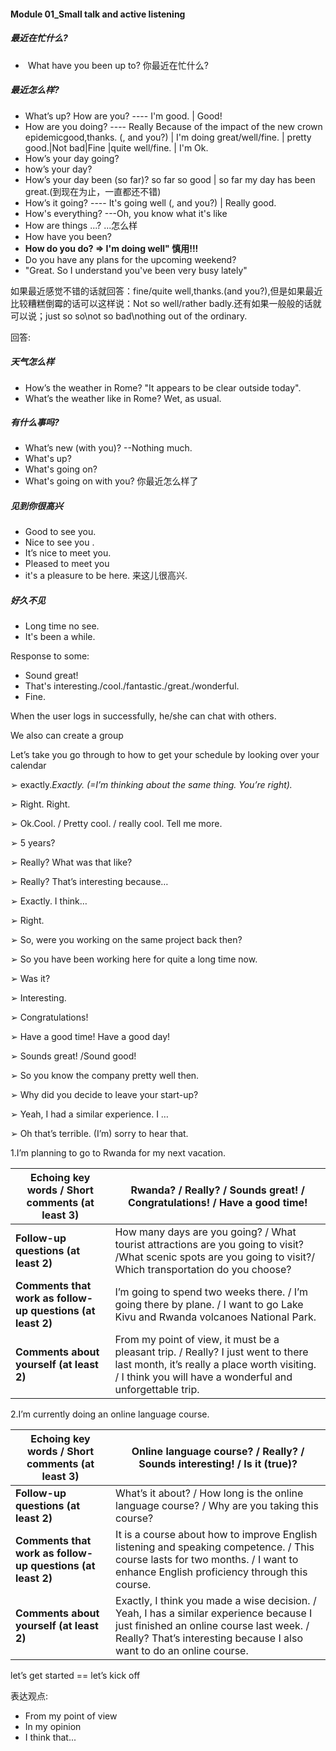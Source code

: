 #### Module 01_Small talk and active listening

##### 最近在忙什么?

- ​	What have you been up to? 你最近在忙什么?

##### 最近怎么样?

- What’s up? How are you?   ----  I'm good. | Good!
- How are you doing?  ----  Really Because of the impact of the new crown epidemicgood,thanks. (, and you?)  | I'm doing great/well/fine. | pretty good.|Not bad|Fine |quite well/fine. | I'm Ok.
- How’s your day going? 
- how’s your day?  
- How’s your day been (so far)?   so far  so good  | so far my day has been  great.(到现在为止，一直都还不错)
- How’s it going?  ----  It's going well (, and you?)   | Really good.
- How's everything? ---Oh, you know what it's like
- How are things ...?  ...怎么样
- How have you been?  
- **How do you do? => I'm doing well"  慎用!!!**
- Do you have any plans for the upcoming weekend?
- "Great. So I understand you've been very busy lately"

如果最近感觉不错的话就回答：fine/quite well,thanks.(and you?),但是如果最近比较糟糕倒霉的话可以这样说：Not so well/rather badly.还有如果一般般的话就可以说；just so so\not so bad\nothing out of the ordinary.

回答:

##### 天气怎么样

- How’s the weather in Rome? 	"It appears to be clear outside today".
- What’s the weather like in Rome?  Wet, as usual.

##### 有什么事吗?

- What’s new (with you)?  --Nothing much.
- What's up? 
- What's going on?
- What's going on with you?  你最近怎么样了

##### 见到你很高兴

- Good to see you.
- Nice to see you .
- It’s nice to meet you.
- Pleased to meet you
- it's a pleasure to be here.  来这儿很高兴.

##### 好久不见

- Long time no see.
- It's been a while.



Response to some:

- Sound great!
- That's interesting./cool./fantastic./great./wonderful.
- Fine.



 When the user logs in successfully, he/she can chat with others.

We also can create a group 

Let’s take you go through to how to get your schedule by looking over your calendar 



➢ exactly.*Exactly. (=I’m thinking about the same thing. You’re right).* 

➢ Right. Right.

➢ Ok.Cool. / Pretty cool. / really cool. Tell me more.

➢    5 years?   

➢    Really? What was that like?  

➢    Really? That’s interesting  because…  

➢    Exactly. I think…  

➢  Right.

➢  So, were you working on the same project back then?

➢  So you have been working here for quite a long time now. 

➢  Was it?

➢  Interesting.

➢  Congratulations!

➢  Have a good time! Have a good day!

➢  Sounds great! /Sound good!

➢  So you know the company pretty well then.

➢  Why did you decide to leave your start-up?

➢  Yeah, I had a similar experience. I …

➢ Oh that’s terrible. (I’m) sorry to hear that. 





1.I’m     planning to go to Rwanda for my next vacation. 

| **Echoing  key words / Short comments**   **(at  least 3)**  | Rwanda?  / Really? / Sounds great! / Congratulations! / Have a good time! |
| ------------------------------------------------------------ | ------------------------------------------------------------ |
| **Follow-up  questions**   **(at least 2)**                  | How many days are you going? / What tourist  attractions are you going to visit? /What scenic spots are you going to visit?/ Which transportation do you choose? |
| **Comments that work as follow-up questions**   **(at least 2)** | I’m going to spend two weeks there. / I’m going  there by plane. / I want to go Lake Kivu and Rwanda volcanoes National Park. |
| **Comments about yourself**   **(at least 2)**               | From my point of view, it must be a pleasant trip. / Really?  I just went to there last month, it’s really a place worth visiting.  / I think you will have a wonderful and  unforgettable trip. |



2.I’m     currently doing an online language course. 

| **Echoing  key words / Short comments**   **(at  least 3)**  | Online  language course? / Really? / Sounds interesting! / Is it (true)? |
| ------------------------------------------------------------ | ------------------------------------------------------------ |
| **Follow-up  questions**   **(at  least 2)**                 | What’s  it about? / How long is the online  language course? / Why are you taking this course? |
| **Comments  that work as follow-up questions**   **(at  least 2)** | It is a  course about how to improve English listening and speaking competence. / This  course lasts for two months. / I want to enhance English proficiency through this course. |
| **Comments  about yourself**   **(at  least 2)**             | Exactly,  I think you made a wise decision. / Yeah, I has a similar experience because  I just finished an online course last week. / Really? That’s interesting because I also want to  do an online course. |



let’s get started ==  let’s kick off





表达观点:

- From my point of view
- In my opinion
- I think that...